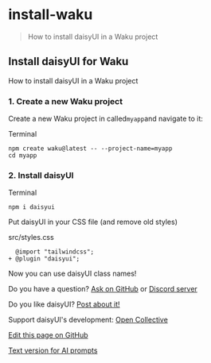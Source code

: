 # install-waku

> How to install daisyUI in a Waku project

## Install daisyUI for Waku

How to install daisyUI in a Waku project

### [](#1-create-a-new-waku-project)1\. Create a new Waku project

Create a new Waku project in called`myapp`and navigate to it:

Terminal

    npm create waku@latest -- --project-name=myapp
    cd myapp

### [](#2-install-daisyui)2\. Install daisyUI

Terminal

    npm i daisyui

Put daisyUI in your CSS file (and remove old styles)

src/styles.css

      @import "tailwindcss";
    + @plugin "daisyui";

Now you can use daisyUI class names!

Do you have a question? [Ask on GitHub](https://github.com/saadeghi/daisyui/discussions) or [Discord server](https://daisyui.com/discord/)

Do you like daisyUI? [Post about it!](https://x.com/intent/post?text=daisyUI%20%0D%0AComponents%20for%20Tailwind%20CSS%20%0D%0Ahttps://daisyui.com)

Support daisyUI's development: [Open Collective](https://opencollective.com/daisyui)

[Edit this page on GitHub](<https://github.com/saadeghi/daisyui/blob/master/packages/docs/src/routes/(routes)/docs/install/waku/+page.md?plain=1>)

[Text version for AI prompts](<https://raw.githubusercontent.com/saadeghi/daisyui/refs/heads/master/packages/docs/src/routes/(routes)/docs/install/waku/+page.md?plain=1>)
